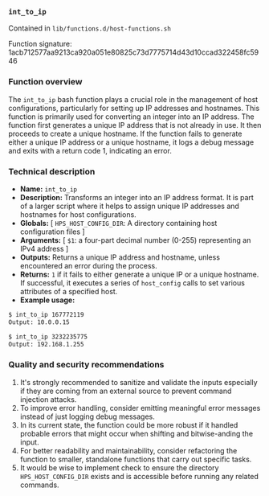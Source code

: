### `int_to_ip`

Contained in `lib/functions.d/host-functions.sh`

Function signature: 1acb712577aa9213ca920a051e80825c73d7775714d43d10ccad322458fc5946

### Function overview

The `int_to_ip` bash function plays a crucial role in the management of host configurations, particularly for setting up IP addresses and hostnames. This function is primarily used for converting an integer into an IP address. The function first generates a unique IP address that is not already in use. It then proceeds to create a unique hostname. If the function fails to generate either a unique IP address or a unique hostname, it logs a debug message and exits with a return code 1, indicating an error.

### Technical description

- **Name:** `int_to_ip`
- **Description:** Transforms an integer into an IP address format. It is part of a larger script where it helps to assign unique IP addresses and hostnames for host configurations.
- **Globals:** [ `HPS_HOST_CONFIG_DIR`: A directory containing host configuration files ]
- **Arguments:** [ `$1`: a four-part decimal number (0-255) representing an IPv4 address ]
- **Outputs:** Returns a unique IP address and hostname, unless encountered an error during the process.
- **Returns:** `1` if it fails to either generate a unique IP or a unique hostname. If successful, it executes a series of `host_config` calls to set various attributes of a specified host.
- **Example usage:**
```bash
$ int_to_ip 167772119 
Output: 10.0.0.15
```
```bash
$ int_to_ip 3232235775 
Output: 192.168.1.255
```

### Quality and security recommendations

1. It's strongly recommended to sanitize and validate the inputs especially if they are coming from an external source to prevent command injection attacks.
2. To improve error handling, consider emitting meaningful error messages instead of just logging debug messages.
3. In its current state, the function could be more robust if it handled probable errors that might occur when shifting and bitwise-anding the input.
4. For better readability and maintainability, consider refactoring the function to smaller, standalone functions that carry out specific tasks.
5. It would be wise to implement check to ensure the directory `HPS_HOST_CONFIG_DIR` exists and is accessible before running any related commands.

